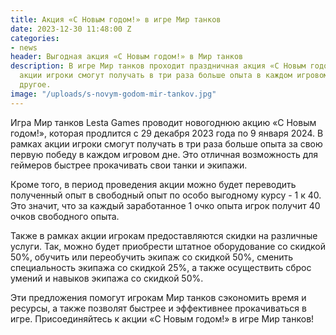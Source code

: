 ```yaml
---
title: Акция «С Новым годом!» в игре Мир танков
date: 2023-12-30 11:48:00 Z
categories:
- news
header: Выгодная акция «С Новым годом!» в Мир танков
description: В игре Мир танков проходит праздничная акция «С Новым годом!». В рамках
  акции игроки смогут получать в три раза больше опыта в каждом игровом дне и многое
  другое.
image: "/uploads/s-novym-godom-mir-tankov.jpg"
---
```


Игра Мир танков Lesta Games проводит новогоднюю акцию «С Новым годом!», которая продлится с 29 декабря 2023 года по 9 января 2024. В рамках акции игроки смогут получать в три раза больше опыта за свою первую победу в каждом игровом дне. Это отличная возможность для геймеров быстрее прокачивать свои танки и экипажи.

Кроме того, в период проведения акции можно будет переводить полученный опыт в свободный опыт по особо выгодному курсу - 1 к 40. Это значит, что за каждый заработанное 1 очко опыта игрок получит 40 очков свободного опыта.

Также в рамках акции игрокам предоставляются скидки на различные услуги. Так, можно будет приобрести штатное оборудование со скидкой 50%, обучить или переобучить экипаж со скидкой 50%, сменить специальность экипажа со скидкой 25%, а также осуществить сброс умений и навыков экипажа со скидкой 50%.

Эти предложения помогут игрокам Мир танков сэкономить время и ресурсы, а также позволят быстрее и эффективнее прокачиваться в игре. Присоединяйтесь к акции «С Новым годом!» в игре Мир танков!